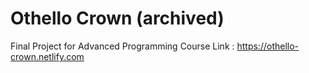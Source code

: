 # Othello Crown (archived)

Final Project for Advanced Programming Course
Link : https://othello-crown.netlify.com

